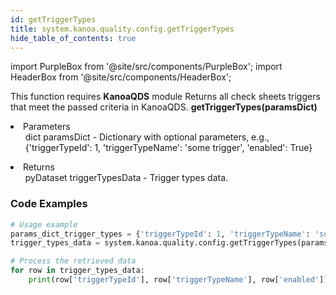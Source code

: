 ```yaml
---
id: getTriggerTypes
title: system.kanoa.quality.config.getTriggerTypes
hide_table_of_contents: true
---
```


import PurpleBox from '@site/src/components/PurpleBox';
import HeaderBox from '@site/src/components/HeaderBox';

<PurpleBox>This function requires <b>KanoaQDS</b> module</PurpleBox>
<HeaderBox header="Description">Returns all check sheets triggers that meet the passed criteria in KanoaQDS.</HeaderBox>
<HeaderBox header="Syntax">
    <b>getTriggerTypes(paramsDict)</b>
    <li> Parameters <br />
        <ul>dict paramsDict - Dictionary with optional parameters, e.g., &#123;'triggerTypeId': 1, 'triggerTypeName': 'some trigger', 'enabled': True}</ul>
    </li>
    <li> Returns <br />
        <ul>pyDataset triggerTypesData - Trigger types data.</ul>
    </li>
</HeaderBox>

### Code Examples
```python
# Usage example
params_dict_trigger_types = {'triggerTypeId': 1, 'triggerTypeName': 'some trigger', 'enabled': True}
trigger_types_data = system.kanoa.quality.config.getTriggerTypes(paramsDict=params_dict_trigger_types)

# Process the retrieved data
for row in trigger_types_data:
    print(row['triggerTypeId'], row['triggerTypeName'], row['enabled'])

